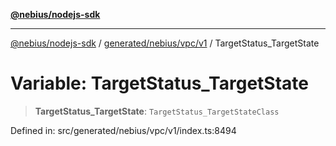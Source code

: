 [**@nebius/nodejs-sdk**](../../../../../README.md)

***

[@nebius/nodejs-sdk](../../../../../README.md) / [generated/nebius/vpc/v1](../README.md) / TargetStatus\_TargetState

# Variable: TargetStatus\_TargetState

> **TargetStatus\_TargetState**: `TargetStatus_TargetStateClass`

Defined in: src/generated/nebius/vpc/v1/index.ts:8494
